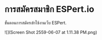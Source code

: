 # การสมัครสมาชิก ESPert.io

ขั้นตอนการสมัครเข้าใช้งานเว็บ ESPert.


![](Screen Shot 2559-06-07 at 1.11.38 PM.png)